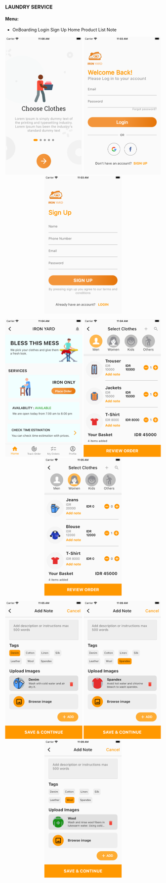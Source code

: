 <h3> LAUNDRY SERVICE </h3>
<h4>Menu:</h4>
<ul>
<li>
  OnBoarding
  Login
  Sign Up
  Home
  Product List
  Note
</li>
</ul>
<p align="center">
<img src="onboarding.png" width="250">  <img src="login.png" width="250"> <img src="signup.png" width="250">
</p>
<p align="center">
<img src="home.png" width="250">  <img src="product-list1.png" width="250"> <img src="product-list2.png" width="250">
</p>
<p align="center">
<img src="note1.png" width="250">  <img src="note2.png" width="250"> <img src="note3.png" width="250">
</p>

